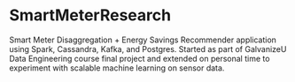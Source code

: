 # SmartMeterResearch
Smart Meter Disaggregation + Energy Savings Recommender application using Spark, Cassandra, Kafka, and Postgres. Started as part of GalvanizeU Data
Engineering course final project and extended on personal time to experiment with scalable machine learning on sensor data.
